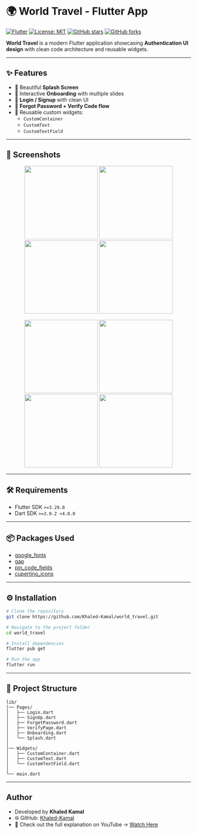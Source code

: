 # 🌍 World Travel - Flutter App

[![Flutter](https://img.shields.io/badge/Flutter-3.29-blue)](https://flutter.dev)
[![License: MIT](https://img.shields.io/badge/License-MIT-green.svg)](LICENSE)
[![GitHub stars](https://img.shields.io/github/stars/Khaled-Kamal/world_travel?style=social)](https://github.com/Khaled-Kamal/world_travel/stargazers)
[![GitHub forks](https://img.shields.io/github/forks/Khaled-Kamal/world_travel?style=social)](https://github.com/Khaled-Kamal/world_travel/network/members)

**World Travel** is a modern Flutter application showcasing **Authentication UI design** with clean code architecture and reusable widgets.  

---

## ✨ Features

- 🚀 Beautiful **Splash Screen**  
- 📝 Interactive **Onboarding** with multiple slides  
- 🔐 **Login / Signup** with clean UI  
- 📧 **Forgot Password + Verify Code flow**  
- 🎨 Reusable custom widgets:
  - `CustomContainer`  
  - `CustomText`  
  - `CustomTextField`  

---

## 📸 Screenshots

<p align="center">
  <img src="https://github.com/user-attachments/assets/1273c740-8329-4e6d-ace0-045d2db0605c" width="200"/>
  <img src="https://github.com/user-attachments/assets/155099fa-9fcf-4d64-9519-cbbc8a2bc47d" width="200"/>
  <img src="https://github.com/user-attachments/assets/46045ce0-15d0-47be-9527-a8dd475ef18f" width="200"/>
  <img src="https://github.com/user-attachments/assets/c093bd21-b8b1-4042-949d-eefcc0081fe6" width="200"/>
</p>

<p align="center">
  <img src="https://github.com/user-attachments/assets/e19fdb00-d9bc-44ab-8ded-07cd96d6e0d3" width="200"/>
  <img src="https://github.com/user-attachments/assets/a728cc5a-2ae6-4733-a6ed-e8d616285d84" width="200"/>
  <img src="https://github.com/user-attachments/assets/d14d992c-6042-4169-93d5-8d48c8188de6" width="200"/>
  <img src="https://github.com/user-attachments/assets/6a2ec629-f57f-415b-94d5-56942fc4b694" width="200"/>
</p>

---

## 🛠️ Requirements

- Flutter SDK `>=3.29.0`  
- Dart SDK `>=3.9.2 <4.0.0`  

---

## 📦 Packages Used

- [google_fonts](https://pub.dev/packages/google_fonts)  
- [gap](https://pub.dev/packages/gap)  
- [pin_code_fields](https://pub.dev/packages/pin_code_fields)  
- [cupertino_icons](https://pub.dev/packages/cupertino_icons)  

---

## ⚙️ Installation

```bash
# Clone the repository
git clone https://github.com/Khaled-Kamal/world_travel.git

# Navigate to the project folder
cd world_travel

# Install dependencies
flutter pub get

# Run the app
flutter run
````

---

## 📂 Project Structure

```
lib/
│── Pages/
│   ├── Login.dart
│   ├── SignUp.dart
│   ├── ForgetPassword.dart
│   ├── VerifyPage.dart
│   ├── Onboarding.dart
│   └── Splash.dart
│
│── Widgets/
│   ├── CustomContainer.dart
│   ├── CustomText.dart
│   └── CustomTextField.dart
│
└── main.dart
```

---

##  Author

* Developed by **Khaled Kamal**
* 🌐 GitHub: [Khaled-Kamal](https://github.com/Khaled-Kamal)
* 🎥 Check out the full explanation on YouTube → [Watch Here](https://youtu.be/dTnpRuklJMs?si=LDprheFKBlI4gVvD)



